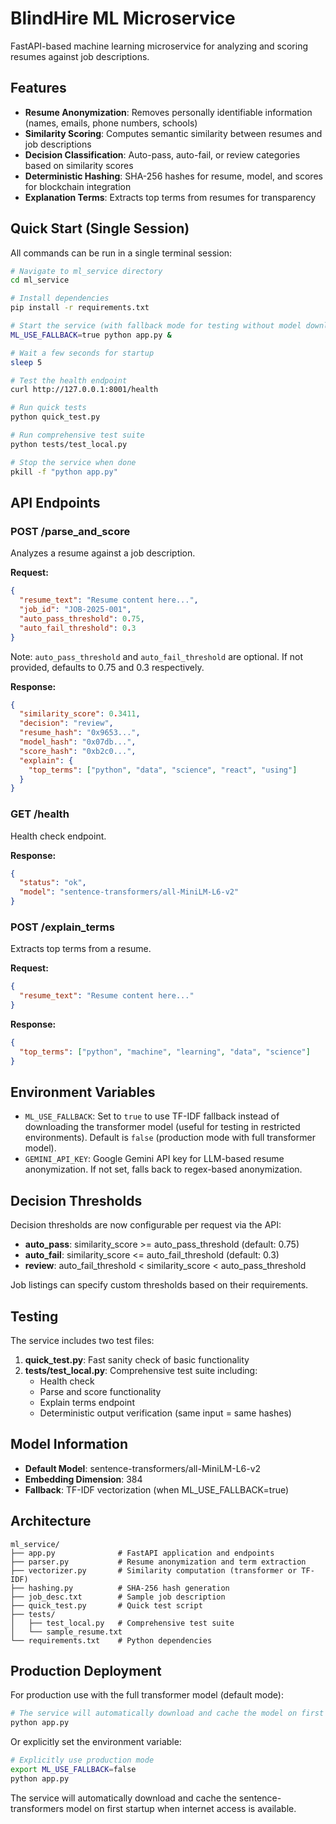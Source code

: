 # BlindHire ML Microservice

FastAPI-based machine learning microservice for analyzing and scoring resumes against job descriptions.

## Features

- **Resume Anonymization**: Removes personally identifiable information (names, emails, phone numbers, schools)
- **Similarity Scoring**: Computes semantic similarity between resumes and job descriptions
- **Decision Classification**: Auto-pass, auto-fail, or review categories based on similarity scores
- **Deterministic Hashing**: SHA-256 hashes for resume, model, and scores for blockchain integration
- **Explanation Terms**: Extracts top terms from resumes for transparency

## Quick Start (Single Session)

All commands can be run in a single terminal session:

```bash
# Navigate to ml_service directory
cd ml_service

# Install dependencies
pip install -r requirements.txt

# Start the service (with fallback mode for testing without model download)
ML_USE_FALLBACK=true python app.py &

# Wait a few seconds for startup
sleep 5

# Test the health endpoint
curl http://127.0.0.1:8001/health

# Run quick tests
python quick_test.py

# Run comprehensive test suite
python tests/test_local.py

# Stop the service when done
pkill -f "python app.py"
```

## API Endpoints

### POST /parse_and_score
Analyzes a resume against a job description.

**Request:**
```json
{
  "resume_text": "Resume content here...",
  "job_id": "JOB-2025-001",
  "auto_pass_threshold": 0.75,
  "auto_fail_threshold": 0.3
}
```

Note: `auto_pass_threshold` and `auto_fail_threshold` are optional. If not provided, defaults to 0.75 and 0.3 respectively.

**Response:**
```json
{
  "similarity_score": 0.3411,
  "decision": "review",
  "resume_hash": "0x9653...",
  "model_hash": "0x07db...",
  "score_hash": "0xb2c0...",
  "explain": {
    "top_terms": ["python", "data", "science", "react", "using"]
  }
}
```

### GET /health
Health check endpoint.

**Response:**
```json
{
  "status": "ok",
  "model": "sentence-transformers/all-MiniLM-L6-v2"
}
```

### POST /explain_terms
Extracts top terms from a resume.

**Request:**
```json
{
  "resume_text": "Resume content here..."
}
```

**Response:**
```json
{
  "top_terms": ["python", "machine", "learning", "data", "science"]
}
```

## Environment Variables

- `ML_USE_FALLBACK`: Set to `true` to use TF-IDF fallback instead of downloading the transformer model (useful for testing in restricted environments). Default is `false` (production mode with full transformer model).
- `GEMINI_API_KEY`: Google Gemini API key for LLM-based resume anonymization. If not set, falls back to regex-based anonymization.

## Decision Thresholds

Decision thresholds are now configurable per request via the API:
- **auto_pass**: similarity_score >= auto_pass_threshold (default: 0.75)
- **auto_fail**: similarity_score <= auto_fail_threshold (default: 0.3)
- **review**: auto_fail_threshold < similarity_score < auto_pass_threshold

Job listings can specify custom thresholds based on their requirements.

## Testing

The service includes two test files:

1. **quick_test.py**: Fast sanity check of basic functionality
2. **tests/test_local.py**: Comprehensive test suite including:
   - Health check
   - Parse and score functionality
   - Explain terms endpoint
   - Deterministic output verification (same input = same hashes)

## Model Information

- **Default Model**: sentence-transformers/all-MiniLM-L6-v2
- **Embedding Dimension**: 384
- **Fallback**: TF-IDF vectorization (when ML_USE_FALLBACK=true)

## Architecture

```
ml_service/
├── app.py              # FastAPI application and endpoints
├── parser.py           # Resume anonymization and term extraction
├── vectorizer.py       # Similarity computation (transformer or TF-IDF)
├── hashing.py          # SHA-256 hash generation
├── job_desc.txt        # Sample job description
├── quick_test.py       # Quick test script
├── tests/
│   ├── test_local.py   # Comprehensive test suite
│   └── sample_resume.txt
└── requirements.txt    # Python dependencies
```

## Production Deployment

For production use with the full transformer model (default mode):

```bash
# The service will automatically download and cache the model on first startup
python app.py
```

Or explicitly set the environment variable:

```bash
# Explicitly use production mode
export ML_USE_FALLBACK=false
python app.py
```

The service will automatically download and cache the sentence-transformers model on first startup when internet access is available.

